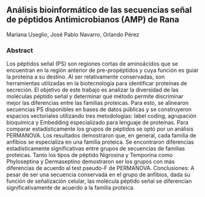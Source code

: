 ## Análisis bioinformático de las secuencias señal de péptidos Antimicrobianos (AMP) de Rana

Mariana Useglio, José Pablo Navarro, Orlando Pérez

### Abstract

Los péptidos señal (PS) son regiones cortas de aminoácidos que se encuentran en la región anterior de pre-propéptidos y cuya función es guiar la proteína a su destino. Al ser relativamente conservadas, son herramientas utilizadas en la biotecnología para identificar proteínas de secreción. El objetivo de este trabajo es analizar la diversidad de las moléculas péptido señal y determinar qué método permite discriminar mejor las diferencias entre las familias proteicas. Para esto, se alinearon secuencias PS disponibles en bases de datos públicas y se construyeron espacios vectoriales utilizando tres metodologías: label coding, agrupación bioquímica y Embedding especializado para lenguaje de proteínas. Para comparar estadísticamente los grupos de péptidos se optó por un análisis PERMANOVA. Los resultados demostraron que, en general, cada familia de anfibios se especializa en una familia proteica. Se encontraron diferencias estadísticamente significativas entre grupos de secuencias de familias proteicas. Tanto los tipos de péptido Nigrosina y Temporina como Phyloseptina y Dermaseptino demostraron ser los grupos con más diferencias de acuerdo al test pseudo-F de PERMANOVA. Conclusiones: A pesar de ser una secuencia conservada en el grupo de anfibios, dada su función de señalización celular, las molécula péptido señal se diferencian significativamente de acuerdo a la familia proteica.    
